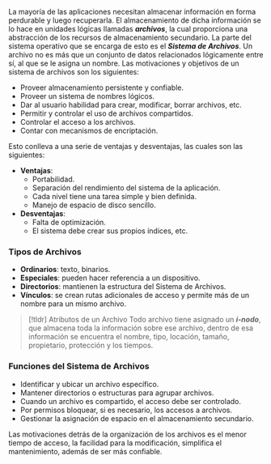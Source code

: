

La mayoría de las aplicaciones necesitan almacenar información en forma perdurable y luego recuperarla. El almacenamiento de dicha información se lo hace en unidades lógicas llamadas ***archivos***, la cual proporciona una abstracción de los recursos de almacenamiento secundario. La parte del sistema operativo que se encarga de esto es el ***Sistema de Archivos***.
Un archivo no es más que un conjunto de datos relacionados lógicamente entre sí, al que se le asigna un nombre. Las motivaciones y objetivos de un sistema de archivos son los siguientes:

- Proveer almacenamiento persistente y confiable.
- Proveer un sistema de nombres lógicos.
- Dar al usuario habilidad para crear, modificar, borrar archivos, etc.
- Permitir y controlar el uso de archivos compartidos.
- Controlar el acceso a los archivos.
- Contar con mecanismos de encriptación.

Esto conlleva a una serie de ventajas y desventajas, las cuales son las siguientes:

- **Ventajas**:
	- Portabilidad.
	- Separación del rendimiento del sistema de la aplicación.
	- Cada nivel tiene una tarea simple y bien definida.
	- Manejo de espacio de disco sencillo.
- **Desventajas**:
	- Falta de optimización.
	- El sistema debe crear sus propios índices, etc.

### Tipos de Archivos

- **Ordinarios**: texto, binarios.
- **Especiales**: pueden hacer referencia a un dispositivo.
- **Directorios**: mantienen la estructura del Sistema de Archivos.
- **Vínculos**: se crean rutas adicionales de acceso y permite más de un nombre para un mismo archivo.

>[!tldr] Atributos de un Archivo
>Todo archivo tiene asignado un ***i-nodo***, que almacena toda la información sobre ese archivo, dentro de esa información se encuentra el nombre, tipo, locación, tamaño, propietario, protección y los tiempos.

### Funciones del Sistema de Archivos

-  Identificar y ubicar un archivo específico.
- Mantener directorios o estructuras para agrupar archivos.
- Cuando un archivo es compartido, el acceso debe ser controlado.
- Por permisos bloquear, si es necesario, los accesos a archivos.
- Gestionar la asignación de espacio en el almacenamiento secundario.

Las motivaciones detrás de la organización de los archivos es el menor tiempo de acceso, la facilidad para la modificación, simplifica el mantenimiento, además de ser más confiable.